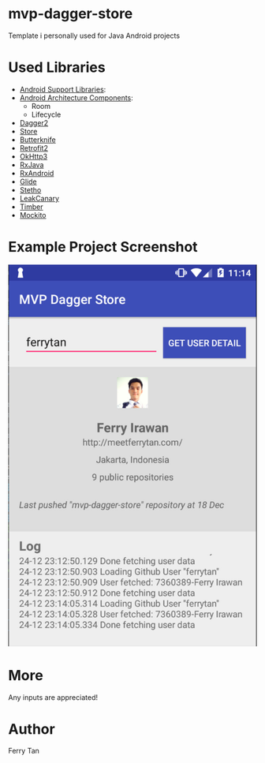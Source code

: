 # mvp-dagger-store
Template i personally used for Java Android projects

# Used Libraries
- [Android Support Libraries](http://developer.android.com/tools/support-library/features.html):
- [Android Architecture Components](https://developer.android.com/topic/libraries/architecture/index.html):
    - Room
    - Lifecycle
- [Dagger2](https://google.github.io/dagger/)
- [Store](https://github.com/NYTimes/Store)
- [Butterknife](http://jakewharton.github.io/butterknife/)
- [Retrofit2](https://square.github.io/retrofit/)
- [OkHttp3](http://square.github.io/okhttp/)
- [RxJava](https://github.com/ReactiveX/RxJava)
- [RxAndroid](https://github.com/ReactiveX/RxAndroid)
- [Glide](https://github.com/bumptech/glide)
- [Stetho](http://facebook.github.io/stetho/)
- [LeakCanary](https://github.com/square/leakcanary)
- [Timber](https://github.com/JakeWharton/timber/)
- [Mockito](https://github.com/mockito/mockito)

# Example Project Screenshot
![example](https://raw.githubusercontent.com/ferrytan/mvp-dagger-store/master/screenshot/screenshot.jpg)
# More
Any inputs are appreciated!
# Author
 Ferry Tan
